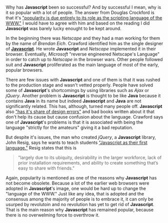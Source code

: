 Why has **Javascript** been so successful?  And by successful I mean, why is it so popular with a lot of people.  The answer from Douglas Crockford is that it's ["popularity is due entirely to its role as the scripting language of the WWW."][Analysis]  I would have to agree with him and based on the reading I did **Javascript** was barely lucky enought to be kept around.

In the beginning there was *Netscape* and they had a man working for them by the name of *Brendan Eich*.  Crawford identified him as the single designer of [**Javascript**][Popular].  He wrote **Javascript** and *Netscape* implemented it in their browser.  Eventually, *Microsoft* "reverse engineered Netscape's Language" in order to catch up to *Netscape* in the browser wars.  Other people followed suit and **Javascript** proliferated as the main language of most of the early, popular browsers.

There are few issues with **Javascript** and one of them is that it was rushed to the production stage and wasn't vetted properly.  People have solved some of **Javascript**'s shortcomings by using libraries such as *Ajax* or *jQuery*.  Another problem is **Javascript** is thought to be like **Java** because it contains **Java** in its name but indeed **Javascript** and **Java** are not significantly related.  This has, although, turned many people off.  **Javascript** also ["has it's share of design errors"][Analysis] and bad books written about it that don't help its cause but cause confusion about the language.  Crawford says one of **Javascript**'s problems is that it is associated with being the language "strictly for the amateurs" giving it a bad reputation.   

But despite it's issues, the man who created *jQuery*, a **Javascript** library, John Resig, says he wants to teach students ["Javascript as their first language."][ejohn] Resig states that this is 
>"largely due to its ubiquity, desirability in the larger workforce, lack of prior installation requirements, and ability to create something that’s easy to share with friends."

Again, popularity is mentioned as one of the reasons why **Javascript** has not become obsolete.  Because a lot of the earlier web browsers were adopted in **Javascript**'s image, one would be hard up to change the "language of the WWW."  Just like any idea, that is adopted and the consensus among the majority of people is to embrace it, it can only be usurped by revolutoin and no revolution has yet to get rid of **Javascript**.  That is the main reason why **Javascript** has remained popular, because there is no overwelming force to overthrow it.
<!-- references -->
  [Markdown]: http://daringfireball.net/projects/markdown/syntax
  [Analysis]: http://javascript.crockford.com/javascript.html
  [Popular]: http://javascript.crockford.com/popular.html
  [ejohn]: http://ejohn.org/blog/javascript-as-a-first-language/
